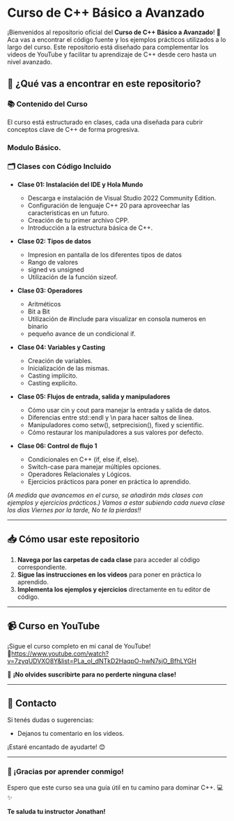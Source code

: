 # Curso de C++ Básico a Avanzado

¡Bienvenidos al repositorio oficial del **Curso de C++ Básico a Avanzado**! 🎉 Aca vas a encontrar el código fuente y los ejemplos prácticos utilizados a lo largo del curso. Este repositorio está diseñado para complementar los videos de YouTube y facilitar tu aprendizaje de C++ desde cero hasta un nivel avanzado.

## 🚀 ¿Qué vas a encontrar en este repositorio?

### 📚 Contenido del Curso
El curso está estructurado en clases, cada una diseñada para cubrir conceptos clave de C++ de forma progresiva.

### Modulo Básico.

### 🗂 Clases con Código Incluido
- **Clase 01: Instalación del IDE y Hola Mundo**
  - Descarga e instalación de Visual Studio 2022 Community Edition.
  - Configuración de lenguaje C++ 20 para aproveechar las caracteristicas en un futuro.
  - Creación de tu primer archivo CPP.
  - Introducción a la estructura básica de C++.
  
- **Clase 02: Tipos de datos**
  - Impresion en pantalla de los diferentes tipos de datos
  - Rango de valores
  - signed vs unsigned
  - Utilización de la función sizeof.

- **Clase 03: Operadores**
    - Aritméticos
    - Bit a Bit
    - Utilización de #include <bitset> para visualizar en consola numeros en binario
    - pequeño avance de un condicional if.

 - **Clase 04: Variables y Casting**
   - Creación de variables.
   - Inicialización de las mismas.
   - Casting implícito.
   - Casting explícito.
  
 - **Clase 05: Flujos de entrada, salida y manipuladores**
    - Cómo usar cin y cout para manejar la entrada y salida de datos.
    - Diferencias entre std::endl y \n para hacer saltos de línea.
    - Manipuladores como setw(), setprecision(), fixed y scientific.
    - Cómo restaurar los manipuladores a sus valores por defecto.
      
 - **Clase 06: Control de flujo 1**
    - Condicionales en C++ (if, else if, else).
    - Switch-case para manejar múltiples opciones.
    - Operadores Relacionales y Lógicos.
    - Ejercicios prácticos para poner en práctica lo aprendido.

*(A medida que avancemos en el curso, se añadirán más clases con ejemplos y ejercicios prácticos.)*
*Vamos a estar subiendo cada nueva clase los dias Viernes por la tarde, No te la pierdas!!*

---

## 📥 Cómo usar este repositorio
1. **Navega por las carpetas de cada clase** para acceder al código correspondiente.
2. **Sigue las instrucciones en los videos** para poner en práctica lo aprendido.
3. **Implementa los ejemplos y ejercicios** directamente en tu editor de código.

---

## 📹 Curso en YouTube
¡Sigue el curso completo en mi canal de YouTube!  
🔗https://www.youtube.com/watch?v=7zyqUDVXO8Y&list=PLa_oI_dNTkD2HaqpO-hwN7sjO_BfhLYGH

🔔 **¡No olvides suscribirte para no perderte ninguna clase!**

---

## 📧 Contacto
Si tenés dudas o sugerencias:
- Dejanos tu comentario en los videos.  

¡Estaré encantado de ayudarte! 😊

---

### 🌟 ¡Gracias por aprender conmigo!
Espero que este curso sea una guía útil en tu camino para dominar C++. 💻✨

**Te saluda tu instructor Jonathan!**
